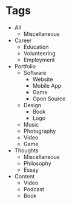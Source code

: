 

# Tags

* All
    * Miscellaneous
* Career
    * Education
    * Volunteering
    * Employment
* Portfolio
    * Software
      * Website
      * Mobile App
      * Game
      * Open Source
    * Design
      * Book
      * Logo
    * Music
    * Photography
    * Video
    * Game
* Thoughts
    * Miscellaneous
    * Philosophy
    * Essay
* Content
    * Video
    * Podcast
    * Book
